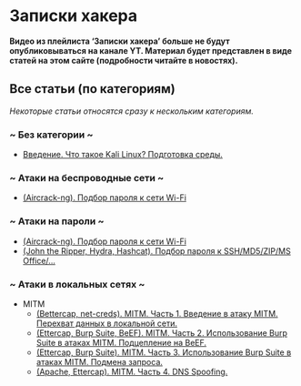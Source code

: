 # Записки хакера
<b>Видео из плейлиста ‘Записки хакера’ больше не будут опубликовываться на канале YT. Материал будет представлен в виде статей на этом сайте (подробности читайте в новостях).</b>

## Все статьи (по категориям)
<i>Некоторые статьи относятся сразу к нескольким категориям.</i>
### ~ Без категории ~
<ul>
  <li><a href="1/index">Введение. Что такое Kali Linux? Подготовка среды.</a></li>
</ul>

### ~ Атаки на беспроводные сети ~
<ul>
  <li><a href="2/index">(Aircrack-ng). Подбор пароля к сети Wi-Fi</a></li>
</ul>

### ~ Атаки на пароли ~
<ul>
  <li><a href="2/index">(Aircrack-ng). Подбор пароля к сети Wi-Fi</a></li>
  <li><a href="3/index">(John the Ripper, Hydra, Hashcat). Подбор пароля к SSH/MD5/ZIP/MS Office/...</a></li>
</ul>

### ~ Атаки в локальных сетях ~
<ul>
  <li>
    MITM
    <ul>
      <li><a href="4/index">(Bettercap, net-creds). MITM. Часть 1. Введение в атаку MITM. Перехват данных в локальной сети.</a></li>
      <li><a href="5/index">(Ettercap, Burp Suite, BeEF). MITM. Часть 2. Использование Burp Suite в атаках MITM. Подцепление на BeEF.</a></li>
      <li><a href="6/index">(Ettercap, Burp Suite). MITM. Часть 3. Использование Burp Suite в атаках MITM. Подмена запроса.</a></li>
      <li><a href="7/index">(Apache, Ettercap). MITM. Часть 4. DNS Spoofing.</a></li>
    </ul>
  </li>
  
</ul>
